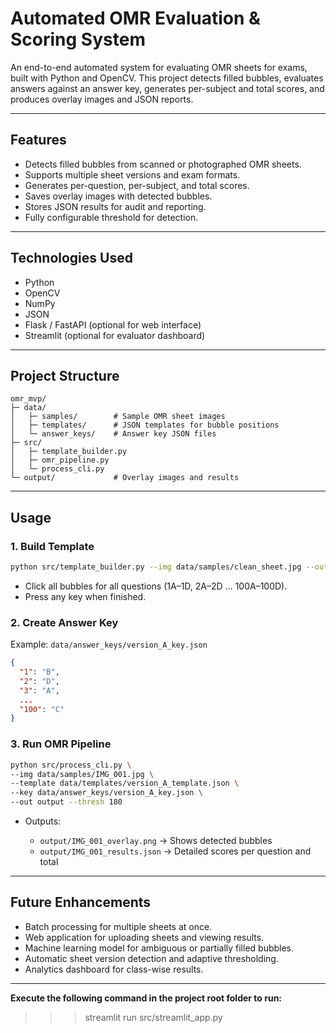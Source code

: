 # Automated OMR Evaluation & Scoring System

An end-to-end automated system for evaluating OMR sheets for exams, built with Python and OpenCV. This project detects filled bubbles, evaluates answers against an answer key, generates per-subject and total scores, and produces overlay images and JSON reports.

---

## Features

* Detects filled bubbles from scanned or photographed OMR sheets.
* Supports multiple sheet versions and exam formats.
* Generates per-question, per-subject, and total scores.
* Saves overlay images with detected bubbles.
* Stores JSON results for audit and reporting.
* Fully configurable threshold for detection.

---

## Technologies Used

* Python
* OpenCV
* NumPy
* JSON
* Flask / FastAPI (optional for web interface)
* Streamlit (optional for evaluator dashboard)

---

## Project Structure

```
omr_mvp/
├─ data/
│   ├─ samples/        # Sample OMR sheet images
│   ├─ templates/      # JSON templates for bubble positions
│   └─ answer_keys/    # Answer key JSON files
├─ src/
│   ├─ template_builder.py
│   ├─ omr_pipeline.py
│   └─ process_cli.py
└─ output/             # Overlay images and results
```

---

## Usage

### 1. Build Template

```bash
python src/template_builder.py --img data/samples/clean_sheet.jpg --out data/templates/version_A_template.json
```

* Click all bubbles for all questions (1A–1D, 2A–2D … 100A–100D).
* Press any key when finished.

### 2. Create Answer Key

Example: `data/answer_keys/version_A_key.json`

```json
{
  "1": "B",
  "2": "D",
  "3": "A",
  ...
  "100": "C"
}
```

### 3. Run OMR Pipeline

```bash
python src/process_cli.py \
--img data/samples/IMG_001.jpg \
--template data/templates/version_A_template.json \
--key data/answer_keys/version_A_key.json \
--out output --thresh 180
```

* Outputs:

  * `output/IMG_001_overlay.png` → Shows detected bubbles
  * `output/IMG_001_results.json` → Detailed scores per question and total

---

## Future Enhancements

* Batch processing for multiple sheets at once.
* Web application for uploading sheets and viewing results.
* Machine learning model for ambiguous or partially filled bubbles.
* Automatic sheet version detection and adaptive thresholding.
* Analytics dashboard for class-wise results.

---

**Execute the following command in the project root folder to run:**

>>> streamlit run src/streamlit_app.py
